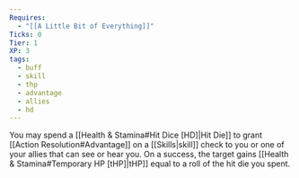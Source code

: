 ```yaml
---
Requires:
  - "[[A Little Bit of Everything]]"
Ticks: 0
Tier: 1
XP: 3
tags:
  - buff
  - skill
  - thp
  - advantage
  - allies
  - hd
---
```

You may spend a [[Health & Stamina#Hit Dice [HD]|Hit Die]] to grant [[Action Resolution#Advantage]] on a [[Skills|skill]] check to you or one of your allies that can see or hear you. On a success, the target gains [[Health & Stamina#Temporary HP [tHP]|tHP]] equal to a roll of the hit die you spent.